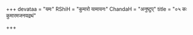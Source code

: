 +++
devataa = "यमः"
RShiH = "कुमारो यामायनः"
ChandaH = "अनुष्टुप्"
title = "०५ कः कुमारमजनयद्रथं"

+++
